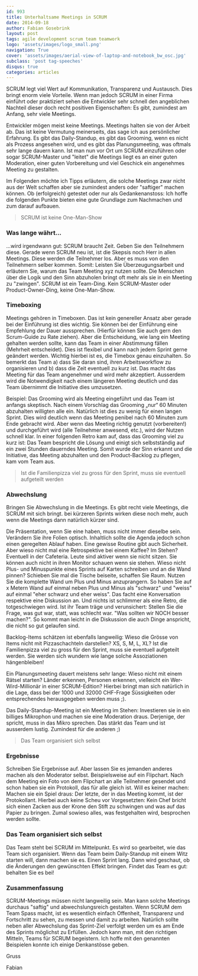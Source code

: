 ```yaml
---
id: 993
title: Unterhaltsame Meetings in SCRUM
date: 2014-09-18
author: Fabian Gosebrink
layout: post
tags: agile development scrum team teamwork
logo: 'assets/images/logo_small.png'
navigation: True
cover: 'assets/images/aerial-view-of-laptop-and-notebook_bw_osc.jpg'
subclass: 'post tag-speeches'
disqus: true
categories: articles
---
```


SCRUM legt viel Wert auf Kommunikation, Transparenz und Austausch. Dies bringt enorm viele Vorteile. Wenn man jedoch SCRUM in einer Firma einführt oder praktiziert sehen die Entwickler sehr schnell den angeblichen Nachteil dieser doch recht positiven Eigenschaften: Es gibt, zumindest am Anfang, sehr viele Meetings.

Entwickler mögen meist keine Meetings. Meetings halten sie von der Arbeit ab. Das ist keine Vermutung meinerseits, das sage ich aus persönlicher Erfahrung. Es gibt das Daily-Standup, es gibt das Grooming, wenn es nicht als Prozess angesehen wird, und es gibt das Planungsmeeting, was oftmals sehr lange dauern kann. Ist man nun vor Ort um SCRUM einzuführen oder sogar SCRUM-Master und "leitet" die Meetings liegt es an einer guten Moderation, einer guten Vorbereitung und viel Geschick ein angenehmes Meeting zu gestalten.

Im Folgenden möchte ich Tipps erläutern, die solche Meetings zwar nicht aus der Welt schaffen aber sie zumindest anders oder "saftiger" machen können. Ob (erfolgreich) getestet oder nur als Gedankenanstoss: Ich hoffe die folgenden Punkte bieten eine gute Grundlage zum Nachmachen und zum darauf aufbauen.

> SCRUM ist keine One-Man-Show

### Was lange währt...

...wird irgendwann gut: SCRUM braucht Zeit. Geben Sie den Teilnehmern diese. Gerade wenn SCRUM neu ist, ist die Skepsis noch Herr in allen Meetings. Diese werden die Teilnehmer los. Aber es muss von den Teilnehmern selber kommen. Somit: Leisten Sie Überzeugungsarbeit und erläutern Sie, warum das Team Meeting xyz nutzen sollte. Die Menschen über die Logik und den Sinn abzuholen bringt oft mehr als sie in ein Meeting zu "zwingen". SCRUM ist ein Team-Ding. Kein SCRUM-Master oder Product-Owner-Ding, keine One-Man-Show.

### Timeboxing

Meetings gehören in Timeboxen. Das ist kein genereller Ansatz aber gerade bei der Einführung ist dies wichtig. Sie können bei der Einführung eine Empfehlung der Dauer aussprechen. (Hierfür können Sie auch gern den Scrum-Guide zu Rate ziehen). Aber die Entscheidung, wie lang ein Meeting gehalten werden sollte, kann das Team in einer Abstimmung fällen (Mehrheit entscheidet). Dies ist flexibel und kann nach jedem Sprint gerne geändert werden. Wichtig hierbei ist es, die Timebox genau einzuhalten. So bemerkt das Team a) dass Sie daran sind, ihren Arbeitsworkflow zu organisieren und b) dass die Zeit eventuell zu kurz ist. Das macht das Meeting für das Team angenehmer und wird mehr akzeptiert. Ausserdem wird die Notwendigkeit nach einem längeren Meeting deutlich und das Team übernimmt die Initiative dies umzusetzen.

Beispiel: Das Grooming wird als Meeting eingeführt und das Team ist anfangs skeptisch. Nach einem Vorschlag das Grooming „nur“ 60 Minuten abzuhalten willigten alle ein. Natürlich ist dies zu wenig für einen langen Sprint. Dies wird deutlich wenn das Meeting penibel nach 60 Minuten zum Ende gebracht wird. Aber wenn das Meeting richtig genutzt (vorbereiten!) und durchgeführt wird (alle Teilnehmer anwesend, etc.), wird der Nutzen schnell klar. In einer folgenden Retro kam auf, dass das Grooming viel zu kurz ist: Das Team bespricht die Lösung und einigt sich selbstständig auf ein zwei Stunden dauerndes Meeting. Somit wurde der Sinn erkannt und die Initiative, das Meeting abzuhalten und den Product-Backlog zu pflegen, kam vom Team aus.

> Ist die Familienpizza viel zu gross für den Sprint, muss sie eventuell aufgeteilt werden

### Abwechslung

Bringen Sie Abwechslung in die Meetings. Es gibt recht viele Meetings, die SCRUM mit sich bringt. bei kürzeren Sprints wirken diese noch mehr, auch wenn die Meetings dann natürlich kürzer sind.

Die Präsentation, wenn Sie eine haben, muss nicht immer dieselbe sein. Verändern Sie ihre Folien optisch. Inhaltlich sollte die Agenda jedoch schon einen geregelten Ablauf haben. Eine gewisse Routine gibt auch Sicherheit. Aber wieso nicht mal eine Retrospektive bei einem Kaffee? Im Stehen? Eventuell in der Cafeteria. Leute sind aktiver wenn sie nicht sitzen. Sie können auch nicht in ihren Monitor schauen wenn sie stehen. Wieso nicht Plus- und Minuspunkte eines Sprints auf Karten schreiben und an die Wand pinnen? Schieben Sie mal die Tische beiseite, schaffen Sie Raum. Nutzen Sie die komplette Wand um Plus und Minus anzuprangern. So haben Sie auf x Metern Wand auf einmal neben Plus und Minus als "schwarz" und "weiss" auf einmal "eher schwarz und eher weiss". Das facht eine Konversation respektive eine Diskussion an. Und nichts ist schlimmer als eine Retro, die totgeschwiegen wird. Ist ihr Team träge und verunsichert: Stellen Sie die Frage, was gut war, statt, was schlecht war. "Was sollten wir NOCH besser machen?". So kommt man leicht in die Diskussion die auch Dinge anspricht, die nicht so gut gelaufen sind.

Backlog-Items schätzen ist ebenfalls langweilig: Wieso die Grösse von Items nicht mit Pizzaschachteln darstellen? XS, S, M, L, XL? Ist die Familienpizza viel zu gross für den Sprint, muss sie eventuell aufgeteilt werden. Sie werden sich wundern wie lange solche Assoziationen hängenbleiben!

Ein Planungsmeeting dauert meistens sehr lange: Wieso nicht mit einem Rätsel starten? Länder erkennen, Personen erkennen, vielleicht ein Wer-Wird-Millionär in einer SCRUM-Edition? Hierbei bringt man sich natürlich in die Lage, dass bei der 1000 und 32000 CHF-Frage Süssigkeiten oder entsprechendes herausgegeben werden muss ;).

Das Daily-Standup-Meeting ist ein Meeting im Stehen: Investieren sie in ein billiges Mikrophon und machen sie eine Moderation draus. Derjenige, der spricht, muss in das Mikro sprechen. Das stärkt das Team und ist ausserdem lustig. Zumindest für die anderen ;)

> Das Team organisiert sich selbst

### Ergebnisse

Schreiben Sie Ergebnisse auf. Aber lassen Sie es jemanden anderes machen als den Moderator selbst. Beispielsweise auf ein Flipchart. Nach dem Meeting ein Foto von dem Flipchart an alle Teilnehmer gesendet und schon haben sie ein Protokoll, das für alle gleich ist. Will es keiner machen: Machen sie ein Spiel draus: Der letzte, der in das Meeting kommt, ist der Protokollant. Hierbei auch keine Scheu vor Vorgesetzten: Kein Chef bricht sich einen Zacken aus der Krone den Stift zu schwingen und was auf das Papier zu bringen. Zumal sowieso alles, was festgehalten wird, besprochen werden sollte.

### Das Team organisiert sich selbst

Das Team steht bei SCRUM im Mittelpunkt. Es wird so gearbeitet, wie das Team sich organisiert. Wenn das Team beim Daily-Standup mit einem Witz starten will, dann machen sie es. Einen Sprint lang. Dann wird geschaut, ob die Änderungen den gewünschten Effekt bringen. Findet das Team es gut: behalten Sie es bei!

### Zusammenfassung

SCRUM-Meetings müssen nicht langweilig sein. Man kann solche Meetings durchaus "saftig" und abwechslungsreich gestalten. Wenn SCRUM dem Team Spass macht, ist es wesentlich einfach Offenheit, Transparenz und Fortschritt zu sehen, zu messen und damit zu arbeiten. Natürlich sollte neben aller Abwechslung das Sprint-Ziel verfolgt werden um es am Ende des Sprints möglichst zu Erfüllen. Jedoch kann man, mit den richtigen Mitteln, Teams für SCRUM begeistern. Ich hoffe mit den genannten Beispielen konnte ich einige Denkanstösse geben.

Gruss

Fabian
